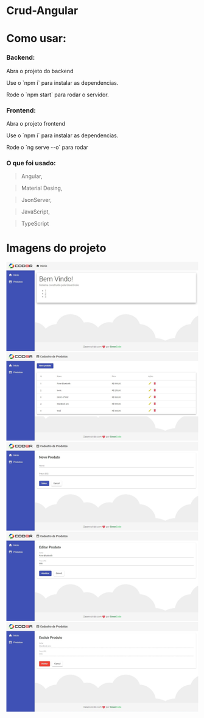 # Crud-Angular

# Como usar:

### Backend:
<p> Abra o projeto do backend </p>
<p> Use o `npm i` para instalar as dependencias.  </p>
<p> Rode o `npm start` para rodar o servidor.  </p>

### Frontend:
<p> Abra o projeto frontend </p>
<p> Use o `npm i` para instalar as dependencias. </p>
<p> Rode o  `ng serve --o` para rodar </p>

### O que foi usado:
> Angular,

> Material Desing,

> JsonServer,

> JavaScript,

> TypeScript

# Imagens do projeto
![](img/01.jpg)
![](img/02.jpg)
![](img/03.jpg)
![](img/04.jpg)
![](img/05.jpg)
